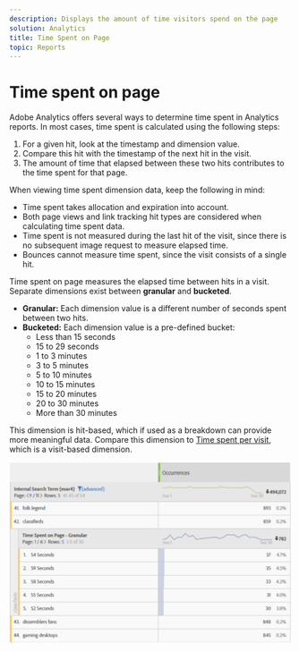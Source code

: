 ```yaml
---
description: Displays the amount of time visitors spend on the page
solution: Analytics
title: Time Spent on Page
topic: Reports
---
```


# Time spent on page

Adobe Analytics offers several ways to determine time spent in Analytics reports. In most cases, time spent is calculated using the following steps:

1. For a given hit, look at the timestamp and dimension value.
2. Compare this hit with the timestamp of the next hit in the visit.
3. The amount of time that elapsed between these two hits contributes to the time spent for that page.

When viewing time spent dimension data, keep the following in mind:

* Time spent takes allocation and expiration into account.
* Both page views and link tracking hit types are considered when calculating time spent data.
* Time spent is not measured during the last hit of the visit, since there is no subsequent image request to measure elapsed time.
* Bounces cannot measure time spent, since the visit consists of a single hit.

Time spent on page measures the elapsed time between hits in a visit. Separate dimensions exist between **granular** and **bucketed**.

* **Granular:** Each dimension value is a different number of seconds spent between two hits.
* **Bucketed:** Each dimension value is a pre-defined bucket:
  * Less than 15 seconds
  * 15 to 29 seconds
  * 1 to 3 minutes
  * 3 to 5 minutes
  * 5 to 10 minutes
  * 10 to 15 minutes
  * 15 to 20 minutes
  * 20 to 30 minutes
  * More than 30 minutes

This dimension is hit-based, which if used as a breakdown can provide more meaningful data. Compare this dimension to [Time spent per visit](reports-time-spent-per-visit.md), which is a visit-based dimension.

![Time spent](/help/components/c-variables/c-metrics/assets/time-spent1.png)
